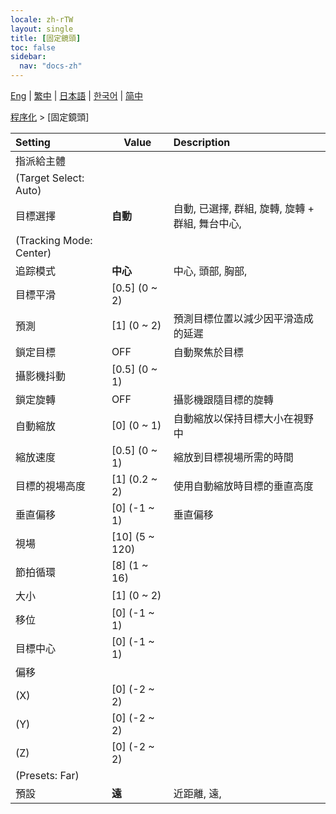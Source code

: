 ```yaml
---
locale: zh-rTW
layout: single
title: [固定鏡頭]
toc: false
sidebar:
  nav: "docs-zh"
---
```

[Eng](/dancexr/menu/2025.4/motion/fixed_camera) | [繁中](/tw/dancexr/menu/2025.4/motion/fixed_camera) | [日本語](/jp/dancexr/menu/2025.4/motion/fixed_camera) | [한국어](/kr/dancexr/menu/2025.4/motion/fixed_camera) | [简中](/zh/dancexr/menu/2025.4/motion/fixed_camera)

[程序化](../menu#程序化) > [固定鏡頭]



| Setting | Value | Description |
| :--- | --- | :--- |
| 指派給主體 || 
| (Target Select: Auto) || 
| 目標選擇 | **自動** | 自動, 已選擇, 群組, 旋轉, 旋轉 + 群組, 舞台中心,  |
| (Tracking Mode: Center) || 
| 追踪模式 | **中心** | 中心, 頭部, 胸部,  |
| 目標平滑 | [0.5] (0 ~ 2) | 
| 預測 | [1] (0 ~ 2) | 預測目標位置以減少因平滑造成的延遲
| 鎖定目標 | OFF | 自動聚焦於目標
| 攝影機抖動 | [0.5] (0 ~ 1) | 
| 鎖定旋轉 | OFF | 攝影機跟隨目標的旋轉
| 自動縮放 | [0] (0 ~ 1) | 自動縮放以保持目標大小在視野中
| 縮放速度 | [0.5] (0 ~ 1) | 縮放到目標視場所需的時間
| 目標的視場高度 | [1] (0.2 ~ 2) | 使用自動縮放時目標的垂直高度
| 垂直偏移 | [0] (-1 ~ 1) | 垂直偏移
| 視場 | [10] (5 ~ 120) | 
| 節拍循環 | [8] (1 ~ 16) | 
| 大小 | [1] (0 ~ 2) | 
| 移位 | [0] (-1 ~ 1) | 
| 目標中心 | [0] (-1 ~ 1) | 
| 偏移 || 
| (X) | [0] (-2 ~ 2) | 
| (Y) | [0] (-2 ~ 2) | 
| (Z) | [0] (-2 ~ 2) | 
| (Presets: Far) || 
| 預設 | **遠** | 近距離, 遠,  |
